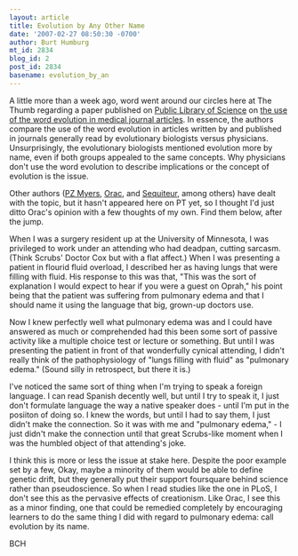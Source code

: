 ```yaml
---
layout: article
title: Evolution by Any Other Name
date: '2007-02-27 08:50:30 -0700'
author: Burt Humburg
mt_id: 2834
blog_id: 2
post_id: 2834
basename: evolution_by_an
---
```

A little more than a week ago, word went around our circles here at The Thumb regarding a paper published on [Public Library of Science](http://www.plos.org/) on [the use of the word evolution in medical journal articles](http://biology.plosjournals.org/perlserv/?request=get-document&amp;doi=10.1371%2Fjournal.pbio.0050030). In essence, the authors compare the use of the word evolution in articles written by and published in journals generally read by evolutionary biologists versus physicians. Unsurprisingly, the evolutionary biologists mentioned evolution more by name, even if both groups appealed to the same concepts. Why physicians don't use the word evolution to describe implications or the concept of evolution is the issue.

Other authors ([PZ Myers](http://scienceblogs.com/pharyngula/2007/02/whats_the_matter_with_mds.php), [Orac](http://scienceblogs.com/insolence/2007/02/medicine_and_evolution_part_6_the_theory.php), and [Sequiteur](http://brainlova.blogspot.com/2007/02/evolution-shhhh-thats-durrrty.html), among others) have dealt with the topic, but it hasn't appeared here on PT yet, so I thought I'd just ditto Orac's opinion with a few thoughts of my own. Find them below, after the jump.

When I was a surgery resident up at the University of Minnesota, I was privileged to work under an attending who had deadpan, cutting sarcasm. (Think Scrubs' Doctor Cox but with a flat affect.) When I was presenting a patient in flourid fluid overload, I described her as having lungs that were filling with fluid. His response to this was that, "This was the sort of explanation I would expect to hear if you were a guest on Oprah," his point being that the patient was suffering from pulmonary edema and that I should name it using the language that big, grown-up doctors use.

Now I knew perfectly well what pulmonary edema was and I could have answered as much or comprehended had this been some sort of passive activity like a multiple choice test or lecture or something. But until I was presenting the patient in front of that wonderfully cynical attending, I didn't really think of the pathophysiology of "lungs filling with fluid" as "pulmonary edema." (Sound silly in retrospect, but there it is.)

I've noticed the same sort of thing when I'm trying to speak a foreign language. I can read Spanish decently well, but until I try to speak it, I just don't formulate language the way a native speaker does - until I'm put in the posiiton of doing so. I knew the words, but until I had to say them, I just didn't make the connection. So it was with me and "pulmonary edema," - I just didn't make the connection until that great Scrubs-like moment when I was the humbled object of that attending's joke.

I think this is more or less the issue at stake here. Despite the poor example set by a few, Okay, maybe a minority of them would be able to define genetic drift, but they generally put their support foursquare behind science rather than pseudoscience. So when I read studies like the one in PLoS, I don't see this as the pervasive effects of creationism. Like Orac, I see this as a minor finding, one that could be remedied completely by encouraging learners to do the same thing I did with regard to pulmonary edema: call evolution by its name.

BCH
